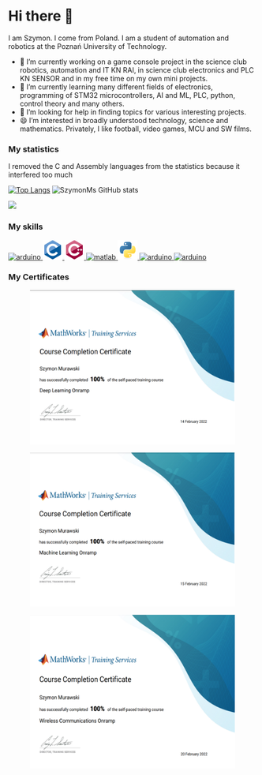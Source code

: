 # Hi there 👋

I am Szymon. I come from Poland. I am a student of automation and robotics at the Poznań University of Technology.
- 🔭 I’m currently working on a game console project in the science club  robotics, automation and IT KN RAI, in science club electronics and PLC KN SENSOR and in my free time on my own mini projects.
- 🌱 I’m currently learning many different fields of electronics, programming of STM32 microcontrollers, AI and ML, PLC, python, control theory and many others.
- 🤔 I’m looking for help in finding topics for various interesting projects.
- 😄 I’m interested in broadly understood technology, science and mathematics. Privately, I like football, video games, MCU and SW films.

### My statistics

I removed the C and Assembly languages from the statistics because it interfered too much

[![Top Langs](https://github-readme-stats.vercel.app/api/top-langs/?username=SzymonMs&theme=chartreuse-dark&show_icons=true&hide=Assembly,c)](https://github.com/SzymonMs)
![SzymonMs GitHub stats](https://github-readme-stats.vercel.app/api?username=SzymonMs&theme=dark&show_icons=true)


![](https://komarev.com/ghpvc/?username=SzymonMs&color=blueviolet)


### My skills


<p align="left"> <a href="https://www.arduino.cc/" target="_blank"> <img src="https://cdn.worldvectorlogo.com/logos/arduino-1.svg" alt="arduino" width="40" height="40"/> </a> <a href="https://www.cprogramming.com/" target="_blank"> <img src="https://raw.githubusercontent.com/devicons/devicon/master/icons/c/c-original.svg" alt="c" width="40" height="40"/> </a> <a href="https://www.w3schools.com/cpp/" target="_blank"> <img src="https://raw.githubusercontent.com/devicons/devicon/master/icons/cplusplus/cplusplus-original.svg" alt="cplusplus" width="40" height="40"/> </a> <a href="https://www.mathworks.com/" target="_blank"> <img src="https://upload.wikimedia.org/wikipedia/commons/2/21/Matlab_Logo.png" alt="matlab" width="40" height="40"/> </a> <a href="https://www.python.org" target="_blank"> <img src="https://raw.githubusercontent.com/devicons/devicon/master/icons/python/python-original.svg" alt="python" width="40" height="40"/> </a> <a href="https://www.raspberrypi.org" target="_blank"> <img src="https://upload.wikimedia.org/wikipedia/en/c/cb/Raspberry_Pi_Logo.svg" alt="arduino" width="40" height="40"/> </a> <a href="https://www.st.com/en/evaluation-tools/stm32-nucleo-boards.html" target="_blank"> <img src="https://upload.wikimedia.org/wikipedia/commons/d/dd/STMicroelectronics.png" alt="arduino" width="40" height="40"/> </a> </p>


### My Certificates
<p align="center">
<img width="416" height="312" src="https://github.com/SzymonMs/Matlab_Files/blob/main/Deep_Learning_Onramp/certificate.png">
  <p align="center">
<img width="416" height="312" src="https://github.com/SzymonMs/Matlab_Files/blob/main/Machine_Learning_Onramp/certificate.png">
    <p align="center">
<img width="416" height="312" src="https://github.com/SzymonMs/Matlab_Files/blob/main/Wireless_Communications_Onramp/certificate.png">




<!--
**SzymonMs/SzymonMs** is a ✨ _special_ ✨ repository because its `README.md` (this file) appears on your GitHub profile.
https://github.com/SzymonMs/Matlab_Files/blob/main/Wireless_Communications_Onramp/certificate.png

[![szymonMs github activity graph](https://activity-graph.herokuapp.com/graph?username=SzymonMs&theme=react-dark)](https://github.com/SzymonMs/github-readme-activity-graph)

Here are some ideas to get you started:

- 🔭 I’m currently working on ...
- 🌱 I’m currently learning ...
- 👯 I’m looking to collaborate on ...
- 🤔 I’m looking for help with ...
- 💬 Ask me about ...
- 📫 How to reach me: ...
- 😄 Pronouns: ...
- ⚡ Fun fact: ...
-->
